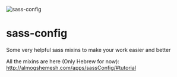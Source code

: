 ![sass-config](http://almogshemesh.com/apps/sassConfig/images/character.png)

# sass-config
Some very helpful sass mixins to make your work easier and better

All the mixins are here (Only Hebrew for now): http://almogshemesh.com/apps/sassConfig/#tutorial
